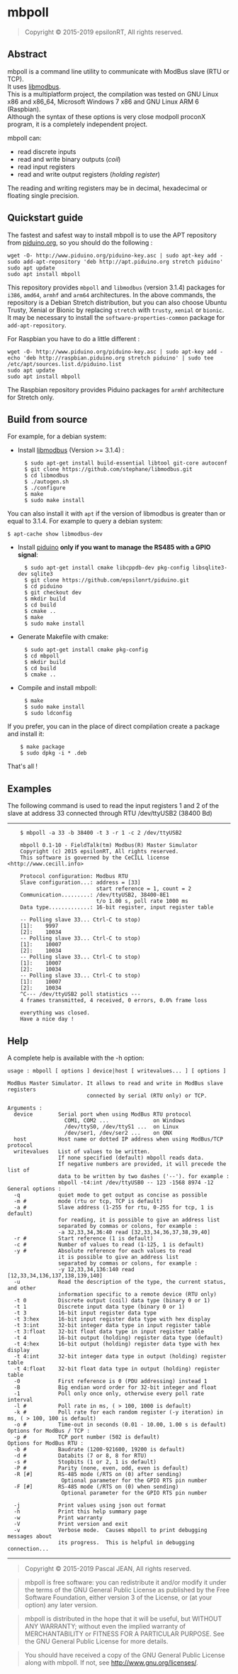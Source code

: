 # mbpoll

> Copyright © 2015-2019 epsilonRT, All rights reserved.  


## Abstract

mbpoll is a command line utility to communicate with ModBus slave (RTU or TCP).  
It uses [libmodbus](http://libmodbus.org/).  
This is a multiplatform project, the compilation was tested on GNU Linux
x86 and x86_64, Microsoft Windows 7 x86 and GNU Linux ARM 6 (Raspbian).  
Although the syntax of these options is very close modpoll proconX program,
it is a completely independent project.

mbpoll can:

- read discrete inputs
- read and write binary outputs (*coil*)
- read input registers
- read and write output registers (*holding register*)

The reading and writing registers may be in decimal, hexadecimal or 
floating single precision.

## Quickstart guide

The fastest and safest way to install mbpoll is to use the APT 
repository from [piduino.org](http://apt.piduino.org), so you should do the following :

    wget -O- http://www.piduino.org/piduino-key.asc | sudo apt-key add -
    sudo add-apt-repository 'deb http://apt.piduino.org stretch piduino'
    sudo apt update
    sudo apt install mbpoll

This repository provides `mbpoll` and `libmodbus` (version 3.1.4) packages for 
`i386`, `amd64`, `armhf` and `arm64` architectures.
In the above commands, the repository is a Debian Stretch distribution, but you 
can also choose Ubuntu Trusty, Xenial or Bionic by replacing `stretch` with 
`trusty`, `xenial` or `bionic`.  
It may be necessary to install the `software-properties-common` 
package for `add-apt-repository`.

For Raspbian you have to do a little different :

    wget -O- http://www.piduino.org/piduino-key.asc | sudo apt-key add -
    echo 'deb http://raspbian.piduino.org stretch piduino' | sudo tee /etc/apt/sources.list.d/piduino.list
    sudo apt update
    sudo apt install mbpoll

The Raspbian repository provides Piduino packages for `armhf` architecture for Stretch only.

## Build from source

For example, for a debian system:

* Install [libmodbus](https://github.com/stephane/libmodbus.git) (Version >= 3.1.4) :

        $ sudo apt-get install build-essential libtool git-core autoconf
        $ git clone https://github.com/stephane/libmodbus.git
        $ cd libmodbus
        $ ./autogen.sh
        $ ./configure
        $ make
        $ sudo make install

You can also install it with `apt` if the version of libmodbus is greater than or equal to 3.1.4.
For example to query a debian system:

    $ apt-cache show libmodbus-dev

* Install [piduino](https://github.com/epsilonrt/piduino/tree/dev) **only if you want to manage the RS485 with a GPIO signal**:

        $ sudo apt-get install cmake libcppdb-dev pkg-config libsqlite3-dev sqlite3
        $ git clone https://github.com/epsilonrt/piduino.git
        $ cd piduino 
        $ git checkout dev
        $ mkdir build
        $ cd build
        $ cmake ..
        $ make
        $ sudo make install
    
* Generate Makefile with cmake:

        $ sudo apt-get install cmake pkg-config
        $ cd mbpoll
        $ mkdir build
        $ cd build
        $ cmake ..

* Compile and install mbpoll:

        $ make
        $ sudo make install
        $ sudo ldconfig

If you prefer, you can in the place of direct compilation create a package and install it:

        $ make package
        $ sudo dpkg -i * .deb

That's all !

## Examples

The following command is used to read the input registers 1 and 2 of the
slave at address 33 connected through RTU /dev/ttyUSB2 (38400 Bd)

---

        $ mbpoll -a 33 -b 38400 -t 3 -r 1 -c 2 /dev/ttyUSB2
        
        mbpoll 0.1-10 - FieldTalk(tm) Modbus(R) Master Simulator
        Copyright (c) 2015 epsilonRT, All rights reserved.
        This software is governed by the CeCILL license <http://www.cecill.info>

        Protocol configuration: Modbus RTU
        Slave configuration...: address = [33]
                                start reference = 1, count = 2
        Communication.........: /dev/ttyUSB2, 38400-8E1 
                                t/o 1.00 s, poll rate 1000 ms
        Data type.............: 16-bit register, input register table

        -- Polling slave 33... Ctrl-C to stop)
        [1]: 	9997
        [2]: 	10034
        -- Polling slave 33... Ctrl-C to stop)
        [1]: 	10007
        [2]: 	10034
        -- Polling slave 33... Ctrl-C to stop)
        [1]: 	10007
        [2]: 	10034
        -- Polling slave 33... Ctrl-C to stop)
        [1]: 	10007
        [2]: 	10034
        ^C--- /dev/ttyUSB2 poll statistics ---
        4 frames transmitted, 4 received, 0 errors, 0.0% frame loss

        everything was closed.
        Have a nice day !

## Help

A complete help is available with the -h option:

    usage : mbpoll [ options ] device|host [ writevalues... ] [ options ]

    ModBus Master Simulator. It allows to read and write in ModBus slave registers
                             connected by serial (RTU only) or TCP.

    Arguments :
      device        Serial port when using ModBus RTU protocol
                      COM1, COM2 ...              on Windows
                      /dev/ttyS0, /dev/ttyS1 ...  on Linux
                      /dev/ser1, /dev/ser2 ...    on QNX
      host          Host name or dotted IP address when using ModBus/TCP protocol
      writevalues   List of values to be written.
                    If none specified (default) mbpoll reads data.
                    If negative numbers are provided, it will precede the list of
                    data to be written by two dashes ('--'). for example :
                    mbpoll -t4:int /dev/ttyUSB0 -- 123 -1568 8974 -12
    General options : 
      -q            quiet mode to get output as concise as possible
      -m #          mode (rtu or tcp, TCP is default)
      -a #          Slave address (1-255 for rtu, 0-255 for tcp, 1 is default)
                    for reading, it is possible to give an address list
                    separated by commas or colons, for example :
                    -a 32,33,34,36:40 read [32,33,34,36,37,38,39,40]
      -r #          Start reference (1 is default)
      -c #          Number of values to read (1-125, 1 is default)
      -y #          Absolute reference for each values to read
                    it is possible to give an address list
                    separated by commas or colons, for example :
                    -y 12,33,34,136:140 read [12,33,34,136,137,138,139,140]
      -u            Read the description of the type, the current status, and other
                    information specific to a remote device (RTU only)
      -t 0          Discrete output (coil) data type (binary 0 or 1)
      -t 1          Discrete input data type (binary 0 or 1)
      -t 3          16-bit input register data type
      -t 3:hex      16-bit input register data type with hex display
      -t 3:int      32-bit integer data type in input register table
      -t 3:float    32-bit float data type in input register table
      -t 4          16-bit output (holding) register data type (default)
      -t 4:hex      16-bit output (holding) register data type with hex display
      -t 4:int      32-bit integer data type in output (holding) register table
      -t 4:float    32-bit float data type in output (holding) register table
      -0            First reference is 0 (PDU addressing) instead 1
      -B            Big endian word order for 32-bit integer and float
      -1            Poll only once only, otherwise every poll rate interval
      -l #          Poll rate in ms, ( > 100, 1000 is default)
      -k #          Poll rate for each random register (-y iteration) in ms, ( > 100, 100 is default)
      -o #          Time-out in seconds (0.01 - 10.00, 1.00 s is default)
    Options for ModBus / TCP : 
      -p #          TCP port number (502 is default)
    Options for ModBus RTU : 
      -b #          Baudrate (1200-921600, 19200 is default)
      -d #          Databits (7 or 8, 8 for RTU)
      -s #          Stopbits (1 or 2, 1 is default)
      -P #          Parity (none, even, odd, even is default)
      -R [#]        RS-485 mode (/RTS on (0) after sending)
                     Optional parameter for the GPIO RTS pin number
      -F [#]        RS-485 mode (/RTS on (0) when sending)
                     Optional parameter for the GPIO RTS pin number

      -j            Print values using json out format
      -h            Print this help summary page
      -w            Print warranty
      -V            Print version and exit
      -v            Verbose mode.  Causes mbpoll to print debugging messages about
                    its progress.  This is helpful in debugging connection...

---
> Copyright © 2015-2019 Pascal JEAN, All rights reserved.

> mbpoll is free software: you can redistribute it and/or modify
it under the terms of the GNU General Public License as published by
the Free Software Foundation, either version 3 of the License, or
(at your option) any later version.

> mbpoll is distributed in the hope that it will be useful,
but WITHOUT ANY WARRANTY; without even the implied warranty of
MERCHANTABILITY or FITNESS FOR A PARTICULAR PURPOSE.  See the
GNU General Public License for more details.

> You should have received a copy of the GNU General Public License
along with mbpoll. If not, see <http://www.gnu.org/licenses/>.
